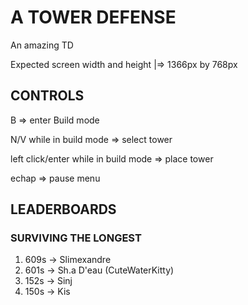 # A TOWER DEFENSE

An amazing TD

Expected screen width and height |=> 1366px by 768px


## CONTROLS

B										=> enter Build mode

N/V while in build mode					=> select tower

left click/enter while in build mode	=> place tower

echap									=> pause menu


## LEADERBOARDS
### SURVIVING THE LONGEST

1. 609s -> Slimexandre
2. 601s -> Sh.a D'eau (CuteWaterKitty)
3. 152s -> Sinj
4. 150s -> Kis